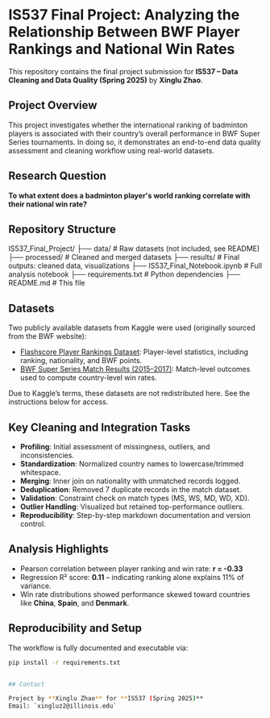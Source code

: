 # IS537 Final Project: Analyzing the Relationship Between BWF Player Rankings and National Win Rates

This repository contains the final project submission for **IS537 – Data Cleaning and Data Quality (Spring 2025)** by **Xinglu Zhao**.

## Project Overview

This project investigates whether the international ranking of badminton players is associated with their country’s overall performance in BWF Super Series tournaments. In doing so, it demonstrates an end-to-end data quality assessment and cleaning workflow using real-world datasets.

## Research Question

**To what extent does a badminton player's world ranking correlate with their national win rate?**


##  Repository Structure

IS537_Final_Project/
├── data/                 # Raw datasets (not included, see README)
├── processed/            # Cleaned and merged datasets
├── results/              # Final outputs: cleaned data, visualizations
├── IS537_Final_Notebook.ipynb   # Full analysis notebook
├── requirements.txt      # Python dependencies
├── README.md             # This file

##  Datasets

Two publicly available datasets from Kaggle were used (originally sourced from the BWF website):

- [Flashscore Player Rankings Dataset](https://www.kaggle.com/datasets/jatinthakur706/top-100-badminton-players): Player-level statistics, including ranking, nationality, and BWF points.
- [BWF Super Series Match Results (2015–2017)](https://www.kaggle.com/datasets/canggih/badminton-game-data-bwf-super-series-20152017): Match-level outcomes used to compute country-level win rates.

Due to Kaggle’s terms, these datasets are not redistributed here. See the instructions below for access.


##  Key Cleaning and Integration Tasks

- **Profiling**: Initial assessment of missingness, outliers, and inconsistencies.
- **Standardization**: Normalized country names to lowercase/trimmed whitespace.
- **Merging**: Inner join on nationality with unmatched records logged.
- **Deduplication**: Removed 7 duplicate records in the match dataset.
- **Validation**: Constraint check on match types (MS, WS, MD, WD, XD).
- **Outlier Handling**: Visualized but retained top-performance outliers.
- **Reproducibility**: Step-by-step markdown documentation and version control.

##  Analysis Highlights

- Pearson correlation between player ranking and win rate: **r = -0.33**
- Regression R² score: **0.11** – indicating ranking alone explains 11% of variance.
- Win rate distributions showed performance skewed toward countries like **China**, **Spain**, and **Denmark**.

##  Reproducibility and Setup

The workflow is fully documented and executable via:

```bash
pip install -r requirements.txt


## Contact

Project by **Xinglu Zhao** for **IS537 (Spring 2025)**  
Email: `xingluz2@illinois.edu`

